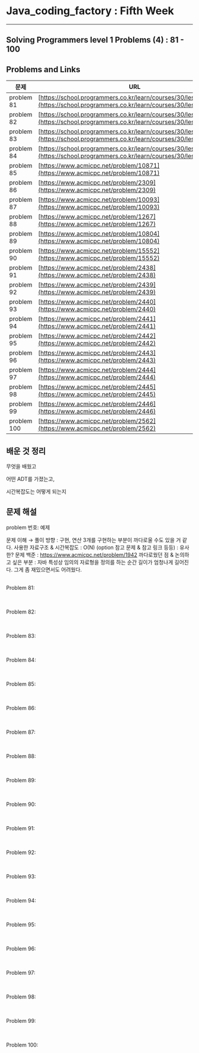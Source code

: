 

# Java_coding_factory : Fifth Week

---

## Solving Programmers level 1 Problems (4) : 81 - 100
## Problems and Links

| 문제 | URL |
| --- | --- |
| problem 81 | [https://school.programmers.co.kr/learn/courses/30/lessons/12906](https://school.programmers.co.kr/learn/courses/30/lessons/12906) |
| problem 82 | [https://school.programmers.co.kr/learn/courses/30/lessons/12903](https://school.programmers.co.kr/learn/courses/30/lessons/12903) |
| problem 83 | [https://school.programmers.co.kr/learn/courses/30/lessons/12901](https://school.programmers.co.kr/learn/courses/30/lessons/12901) |
| problem 84 | [https://school.programmers.co.kr/learn/courses/30/lessons/1845](https://school.programmers.co.kr/learn/courses/30/lessons/1845) |
| problem 85 | [https://www.acmicpc.net/problem/10871](https://www.acmicpc.net/problem/10871) |
| problem 86 | [https://www.acmicpc.net/problem/2309](https://www.acmicpc.net/problem/2309)   | 
| problem 87 | [https://www.acmicpc.net/problem/10093](https://www.acmicpc.net/problem/10093) |
| problem 88 | [https://www.acmicpc.net/problem/1267](https://www.acmicpc.net/problem/1267) |
| problem 89 | [https://www.acmicpc.net/problem/10804](https://www.acmicpc.net/problem/10804) |
| problem 90 | [https://www.acmicpc.net/problem/15552](https://www.acmicpc.net/problem/15552) |
| problem 91 | [https://www.acmicpc.net/problem/2438](https://www.acmicpc.net/problem/2438) |
| problem 92 | [https://www.acmicpc.net/problem/2439](https://www.acmicpc.net/problem/2439) |
| problem 93 | [https://www.acmicpc.net/problem/2440](https://www.acmicpc.net/problem/2440) |
| problem 94 | [https://www.acmicpc.net/problem/2441](https://www.acmicpc.net/problem/2441) |
| problem 95 | [https://www.acmicpc.net/problem/2442](https://www.acmicpc.net/problem/2442) |
| problem 96 | [https://www.acmicpc.net/problem/2443](https://www.acmicpc.net/problem/2443) |
| problem 97 | [https://www.acmicpc.net/problem/2444](https://www.acmicpc.net/problem/2444) |
| problem 98 | [https://www.acmicpc.net/problem/2445](https://www.acmicpc.net/problem/2445) |
| problem 99 | [https://www.acmicpc.net/problem/2446](https://www.acmicpc.net/problem/2446) |
| problem 100 | [https://www.acmicpc.net/problem/2562](https://www.acmicpc.net/problem/2562) |



## 배운 것 정리 
  

무엇을 배웠고 <br/>

어떤 ADT를 가졌는고, <br/>

시간복잡도는 어떻게 되는지 
<br/>


## 문제 해설
 problem 번호: 예제

문제 이해 → 풀이 방향 : 구현, 연산 3개를 구현하는 부분이 까다로울 수도 있을 거 같다.
사용한 자료구조 & 시간복잡도 : O(N)
(option 참고 문제 & 참고 링크 등등) : 유사한? 문제 백준 : https://www.acmicpc.net/problem/1942
까다로웠던 점 & 논의하고 싶은 부분 : 자바 특성상 임의의 자료형을 정의를 하는 순간 길이가 엄청나게 길어진다. 그게 좀 재밌으면서도 어려웠다.
<br/>
<br/>

Problem 81: <br> <br> <br>

Problem 82: <br> <br> <br>

Problem 83: <br> <br> <br>

Problem 84: <br> <br> <br>

Problem 85: <br> <br> <br>

Problem 86: <br> <br> <br>

Problem 87: <br> <br> <br>

Problem 88: <br> <br> <br>

Problem 89: <br> <br> <br>

Problem 90: <br> <br> <br>

Problem 91: <br> <br> <br>

Problem 92: <br> <br> <br>

Problem 93: <br> <br> <br>

Problem 94: <br> <br> <br>

Problem 95: <br> <br> <br>

Problem 96: <br> <br> <br>

Problem 97: <br> <br> <br>

Problem 98: <br> <br> <br>

Problem 99: <br> <br> <br>

Problem 100: <br> <br> <br>


 
